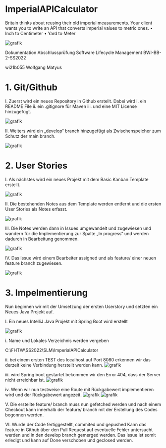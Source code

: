 # ImperialAPICalculator
Britain thinks about reusing their old imperial measurements. Your client wants you to write an API that converts imperial values to metric ones. • Inch to Centimeter • Yard to Meter


![grafik](https://user-images.githubusercontent.com/105013150/175044939-19c97e5c-bb83-4727-9121-8bbaec54ad1e.png)

Dokumentation Abschlussprüfung
Software Lifecycle Management 
BWI-BB-2-SS2022

wi21b055
Wolfgang Matyus


# 1.	Git/Github
I.	Zuerst wird ein neues Repository in Github erstellt. Dabei wird
i.	ein README File 
ii.	ein .gitignore für Maven
iii.	und eine MIT License hinzugefügt.

![grafik](https://user-images.githubusercontent.com/105013150/175053289-d66c02b7-93ea-4ed2-b347-d62be2fc9f66.png)

II.	Weiters wird ein „develop“ branch hinzugefügt als Zwischenspeicher zum Schutz der main branch.

![grafik](https://user-images.githubusercontent.com/105013150/175053699-8c38cc4d-9177-4142-94b8-b08194817a99.png)


# 2.	User Stories
I.	Als nächstes wird ein neues Projekt mit dem Basic Kanban Template erstellt.

![grafik](https://user-images.githubusercontent.com/105013150/175054553-b83ba12b-52a1-4ecf-8e91-5c012954fea7.png)


II.	Die bestehenden Notes aus dem Template werden entfernt und die ersten User Stories als Notes erfasst.

![grafik](https://user-images.githubusercontent.com/105013150/175056542-34745512-b4c4-4c07-a22d-d28e438abed5.png)


III.	Die Notes werden dann in Issues umgewandelt und zugewiesen und wandern für die Implementierung zur Spalte „In progress“ und werden dadurch in Bearbeitung genommen.

![grafik](https://user-images.githubusercontent.com/105013150/175057868-f3321a13-bf4e-4165-9eeb-865d3a8fd8ec.png)


IV.	Das Issue wird einem Bearbeiter assigned und als feature/ einer neuen feature branch zugewiesen.
 
![grafik](https://user-images.githubusercontent.com/105013150/175058558-6ecfccfa-2f45-44dd-85f9-667826cf6d22.png)


# 3.	Impelmentierung

Nun beginnen wir mit der Umsetzung der ersten Userstory und setzten ein Neues Java Projekt auf.



I.	Ein neues IntelliJ Java Projekt mit Spring Boot wird erstellt

![grafik](https://user-images.githubusercontent.com/105013150/175059495-90f4c827-b020-4f87-bbc6-b47ed9f4bb9a.png)

i.	Name und Lokales Verzeichnis werden vergeben

C:\FHTW\SS2022\SLM\ImperialAPICalculator

ii. bei einem ersten TEST des localhost auf Port 8080 erkennen wir das derzeit keine Verbindung herstellt werden kann.
![grafik](https://user-images.githubusercontent.com/105013150/175061142-cfb6c3f9-7621-4b84-8e9d-3e1cf15299af.png)

iii. wird Spring boot gestartet bekommen wir den Error 404, dass der Server nicht erreichbar ist.
![grafik](https://user-images.githubusercontent.com/105013150/175063731-c09b715a-c460-4493-b3d4-e4067fe87583.png)

iv. Wenn wir nun testweise eine Route mit Rückgabewert implementieren wird und der Rückgabewert angezeit.
![grafik](https://user-images.githubusercontent.com/105013150/175063479-1ff005f9-f292-469e-8c08-9538a1905c7c.png)
![grafik](https://user-images.githubusercontent.com/105013150/175064186-030b7866-8694-435d-8f62-1b4730634b9a.png)


V.	Die erstellte feature/ branch muss nun gefetched werden und nach einem Checkout kann innerhalb der feature/ branch mit der Erstellung des Codes begonnen werden.




VI.	Wurde der Code fertiggestellt, commited und gepushed Kann das feature in Github über den Pull Request auf eventuelle Fehler untersucht werden und in den develop branch gemerged werden. Das Issue ist somit erledigt und kann auf Done verschoben und geclosed werden. 

